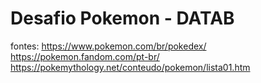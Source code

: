 # Desafio Pokemon - DATAB


fontes:
https://www.pokemon.com/br/pokedex/
https://pokemon.fandom.com/pt-br/
https://pokemythology.net/conteudo/pokemon/lista01.htm
